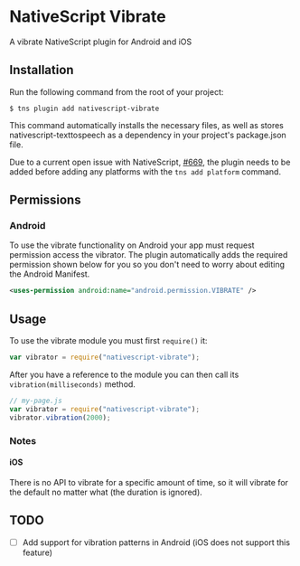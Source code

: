 # NativeScript Vibrate

A vibrate NativeScript plugin for Android and iOS

## Installation

Run the following command from the root of your project:

```
$ tns plugin add nativescript-vibrate
```

This command automatically installs the necessary files, as well as stores nativescript-texttospeech as a dependency in your project's package.json file.

Due to a current open issue with NativeScript, [#669](https://github.com/NativeScript/nativescript-cli/issues/669), the plugin needs to be added before adding any platforms with the `tns add platform` command.

## Permissions

### Android

To use the vibrate functionality on Android your app must request permission access the vibrator. The plugin automatically adds the required permission shown below for you so you don't need to worry about editing the Android Manifest.

```xml
<uses-permission android:name="android.permission.VIBRATE" />
```

## Usage

To use the vibrate module you must first `require()` it:

```js
var vibrator = require("nativescript-vibrate");
```

After you have a reference to the module you can then call its `vibration(milliseconds)` method.

```js
// my-page.js
var vibrator = require("nativescript-vibrate");
vibrator.vibration(2000);
```

### Notes

#### iOS

There is no API to vibrate for a specific amount of time, so it will vibrate for the default no matter what (the duration is ignored).

## TODO

- [ ] Add support for vibration patterns in Android (iOS does not support this feature)